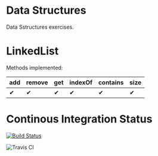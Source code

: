 # Data Structures

Data Sstructures exercises.

LinkedList
====================

Methods implemented:

add | remove | get | indexOf | contains | size |
--- | ------ | --- | ------- | -------- | ---- |
✔   | ✔      | ✔   | ✔       | ✔        | ✔    |

# Continous Integration Status
[![Build Status](https://travis-ci.org/brunobasto/poli-data-structures.svg?branch=master)](https://travis-ci.org/brunobasto/poli-data-structures)

![Travis CI](http://cl.ly/image/3Z3u3f2Y1j1e/Screen%20Shot%202014-09-10%20at%204.46.14%20PM.png)